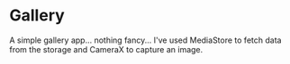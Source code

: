 # Gallery
A simple gallery app... nothing fancy...
I've used MediaStore to fetch data from the storage and CameraX to capture an image. 
